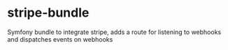 # stripe-bundle
Symfony bundle to integrate stripe, adds a route for listening to webhooks and dispatches events on webhooks
